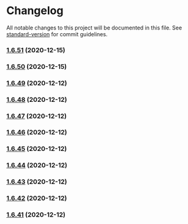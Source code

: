 # Changelog

All notable changes to this project will be documented in this file. See [standard-version](https://github.com/conventional-changelog/standard-version) for commit guidelines.

### [1.6.51](https://github.com/yegobox/flipper-plugins/compare/v1.2.24...v1.6.51) (2020-12-15)

### [1.6.50](https://github.com/yegobox/flipper-plugins/compare/v1.2.23...v1.6.50) (2020-12-15)

### [1.6.49](https://github.com/yegobox/flipper-plugins/compare/v1.6.48...v1.6.49) (2020-12-12)

### [1.6.48](https://github.com/yegobox/flipper-plugins/compare/v1.6.47...v1.6.48) (2020-12-12)

### [1.6.47](https://github.com/yegobox/flipper-plugins/compare/v1.6.46...v1.6.47) (2020-12-12)

### [1.6.46](https://github.com/yegobox/flipper-plugins/compare/v1.6.45...v1.6.46) (2020-12-12)

### [1.6.45](https://github.com/yegobox/flipper-plugins/compare/v1.6.44...v1.6.45) (2020-12-12)

### [1.6.44](https://github.com/yegobox/flipper-plugins/compare/v1.6.43...v1.6.44) (2020-12-12)

### [1.6.43](https://github.com/yegobox/flipper-plugins/compare/v1.6.42...v1.6.43) (2020-12-12)

### [1.6.42](https://github.com/yegobox/flipper-plugins/compare/v1.6.41...v1.6.42) (2020-12-12)

### [1.6.41](https://github.com/yegobox/flipper-plugins/compare/v1.0.0...v1.6.41) (2020-12-12)
